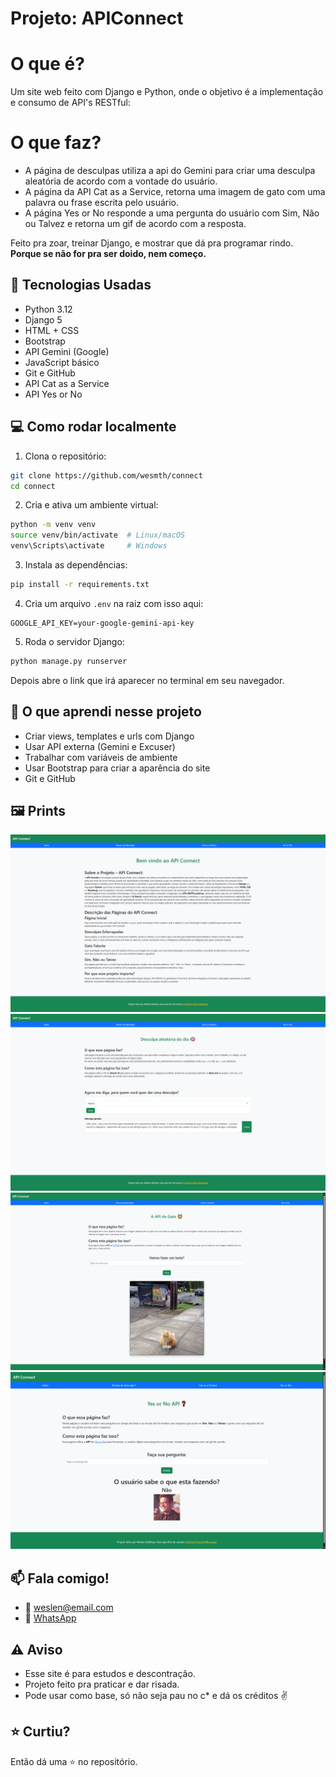 # Projeto: APIConnect

# O que é?
Um site web feito com Django e Python, onde o objetivo é a implementação e consumo de API's RESTful:

# O que faz?

- A página de desculpas utiliza a api do Gemini para criar uma desculpa aleatória de acordo com a vontade do usuário.
- A página da API Cat as a Service, retorna uma imagem de gato com uma palavra ou frase escrita pelo usuário.
- A página Yes or No responde a uma pergunta do usuário com Sim, Não ou Talvez e retorna um gif de acordo com a resposta.

Feito pra zoar, treinar Django, e mostrar que dá pra programar rindo.  
**Porque se não for pra ser doido, nem começo.**

## 🚀 Tecnologias Usadas

- Python 3.12  
- Django 5  
- HTML + CSS  
- Bootstrap  
- API Gemini (Google)  
- JavaScript básico  
- Git e GitHub  
- API Cat as a Service
- API Yes or No

## 💻 Como rodar localmente

1. Clona o repositório:

```bash
git clone https://github.com/wesmth/connect
cd connect
```

2. Cria e ativa um ambiente virtual:

```bash
python -m venv venv
source venv/bin/activate  # Linux/macOS
venv\Scripts\activate     # Windows
```

3. Instala as dependências:

```bash
pip install -r requirements.txt
```

4. Cria um arquivo `.env` na raiz com isso aqui:

```env
GOOGLE_API_KEY=your-google-gemini-api-key
```

5. Roda o servidor Django:

```bash
python manage.py runserver
```

Depois abre o link que irá aparecer no terminal em seu navegador.  

## 🧠 O que aprendi nesse projeto

- Criar views, templates e urls com Django
- Usar API externa (Gemini e Excuser)
- Trabalhar com variáveis de ambiente
- Usar Bootstrap para criar a aparência do site
- Git e GitHub



## 🖼 Prints


![Página Inicial](prints/1.png)
![Desculpas Aleatórias](prints/2.png)
![Frases com Gatos](prints/3.png)
![Sim ou não](prints/4.png)


## 📫 Fala comigo!

- 📧 weslen@email.com  
- 📱 [WhatsApp](https://wa.me/5541991278171)

## ⚠️ Aviso

- Esse site é para estudos e descontração.
- Projeto feito pra praticar e dar risada.
- Pode usar como base, só não seja pau no c* e dá os créditos ✌️

## ⭐ Curtiu?

Então dá uma ⭐ no repositório.  
